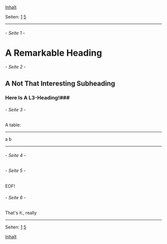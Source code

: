 <!-- page navigation -->

[Inhalt](../inhalt.html)

Seiten: [1](#seite-1--) [5](#seite-5--)

* * * * *
<!-- end page navigation -->

###### - Seite 1 -

A Remarkable Heading
=================

###### - Seite 2 -

A Not That Interesting Subheading
-----------------------------

### Here Is A L3-Heading!###

###### - Seite 3 -

A table:

---- ----
a    b
---- ----

###### - Seite 4 -


###### - Seite 5 -

EOF!


###### - Seite 6 - 

That's it., really


<!-- page navigation -->

* * * * *

Seiten: [1](#seite-1--) [5](#seite-5--)



[Inhalt](../inhalt.html)
<!-- end page navigation -->
